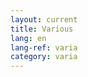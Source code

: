 ```yaml
---
layout: current
title: Various
lang: en
lang-ref: varia
category: varia
---
```


<!--
Posts about participation in (music)hackdays and other little software projects.
-->
